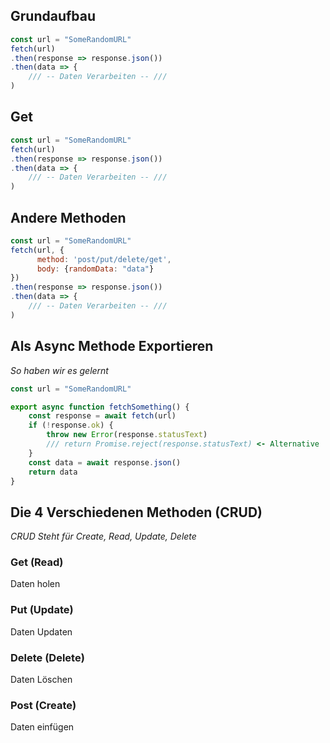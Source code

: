 ## Grundaufbau
```javascript
const url = "SomeRandomURL"
fetch(url)
.then(response => response.json())
.then(data => {
	/// -- Daten Verarbeiten -- ///
)
```
## Get
```javascript
const url = "SomeRandomURL"
fetch(url)
.then(response => response.json())
.then(data => {
	/// -- Daten Verarbeiten -- ///
)
```

## Andere Methoden
```javascript
const url = "SomeRandomURL"
fetch(url, {
	  method: 'post/put/delete/get',
	  body: {randomData: "data"}
})
.then(response => response.json())
.then(data => {
	/// -- Daten Verarbeiten -- ///
)
```
## Als Async Methode Exportieren
_So haben wir es gelernt_
```javascript
const url = "SomeRandomURL"

export async function fetchSomething() {
	const response = await fetch(url)
	if (!response.ok) {
		throw new Error(response.statusText)
		/// return Promise.reject(response.statusText) <- Alternative
	}
	const data = await response.json()
	return data
}
```
## Die 4 Verschiedenen Methoden (CRUD)
_CRUD Steht für Create, Read, Update, Delete_
### Get (Read)
Daten holen
### Put (Update)
Daten Updaten
### Delete (Delete)
Daten Löschen
### Post (Create)
Daten einfügen